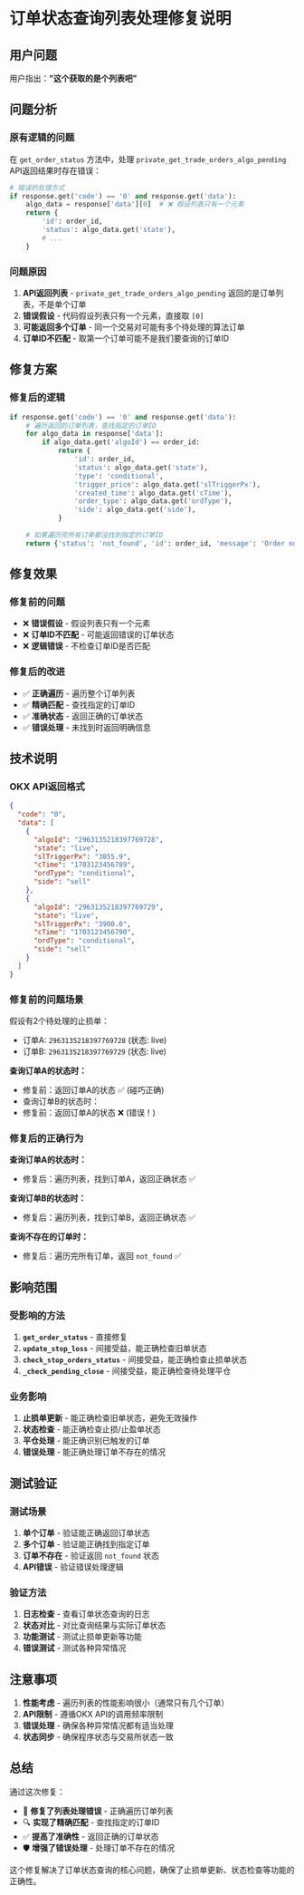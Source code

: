 # 订单状态查询列表处理修复说明

## 用户问题

用户指出：**"这个获取的是个列表吧"**

## 问题分析

### 原有逻辑的问题
在 `get_order_status` 方法中，处理 `private_get_trade_orders_algo_pending` API返回结果时存在错误：

```python
# 错误的处理方式
if response.get('code') == '0' and response.get('data'):
    algo_data = response['data'][0]  # ❌ 假设列表只有一个元素
    return {
        'id': order_id,
        'status': algo_data.get('state'),
        # ...
    }
```

### 问题原因
1. **API返回列表** - `private_get_trade_orders_algo_pending` 返回的是订单列表，不是单个订单
2. **错误假设** - 代码假设列表只有一个元素，直接取 `[0]`
3. **可能返回多个订单** - 同一个交易对可能有多个待处理的算法订单
4. **订单ID不匹配** - 取第一个订单可能不是我们要查询的订单ID

## 修复方案

### 修复后的逻辑
```python
if response.get('code') == '0' and response.get('data'):
    # 遍历返回的订单列表，查找指定的订单ID
    for algo_data in response['data']:
        if algo_data.get('algoId') == order_id:
            return {
                'id': order_id,
                'status': algo_data.get('state'),
                'type': 'conditional',
                'trigger_price': algo_data.get('slTriggerPx'),
                'created_time': algo_data.get('cTime'),
                'order_type': algo_data.get('ordType'),
                'side': algo_data.get('side'),
            }
    
    # 如果遍历完所有订单都没找到指定的订单ID
    return {'status': 'not_found', 'id': order_id, 'message': 'Order not found in pending list'}
```

## 修复效果

### 修复前的问题
- ❌ **错误假设** - 假设列表只有一个元素
- ❌ **订单ID不匹配** - 可能返回错误的订单状态
- ❌ **逻辑错误** - 不检查订单ID是否匹配

### 修复后的改进
- ✅ **正确遍历** - 遍历整个订单列表
- ✅ **精确匹配** - 查找指定的订单ID
- ✅ **准确状态** - 返回正确的订单状态
- ✅ **错误处理** - 未找到时返回明确信息

## 技术说明

### OKX API返回格式
```json
{
  "code": "0",
  "data": [
    {
      "algoId": "2963135218397769728",
      "state": "live",
      "slTriggerPx": "3855.9",
      "cTime": "1703123456789",
      "ordType": "conditional",
      "side": "sell"
    },
    {
      "algoId": "2963135218397769729", 
      "state": "live",
      "slTriggerPx": "3900.0",
      "cTime": "1703123456790",
      "ordType": "conditional",
      "side": "sell"
    }
  ]
}
```

### 修复前的问题场景
假设有2个待处理的止损单：
- 订单A: `2963135218397769728` (状态: live)
- 订单B: `2963135218397769729` (状态: live)

**查询订单A的状态时：**
- 修复前：返回订单A的状态 ✅ (碰巧正确)
- 查询订单B的状态时：
- 修复前：返回订单A的状态 ❌ (错误！)

### 修复后的正确行为
**查询订单A的状态时：**
- 修复后：遍历列表，找到订单A，返回正确状态 ✅

**查询订单B的状态时：**
- 修复后：遍历列表，找到订单B，返回正确状态 ✅

**查询不存在的订单时：**
- 修复后：遍历完所有订单，返回 `not_found` ✅

## 影响范围

### 受影响的方法
1. **`get_order_status`** - 直接修复
2. **`update_stop_loss`** - 间接受益，能正确检查旧单状态
3. **`check_stop_orders_status`** - 间接受益，能正确检查止损单状态
4. **`_check_pending_close`** - 间接受益，能正确检查待处理平仓

### 业务影响
1. **止损单更新** - 能正确检查旧单状态，避免无效操作
2. **状态检查** - 能正确检查止损/止盈单状态
3. **平仓处理** - 能正确识别已触发的订单
4. **错误处理** - 能正确处理订单不存在的情况

## 测试验证

### 测试场景
1. **单个订单** - 验证能正确返回订单状态
2. **多个订单** - 验证能正确找到指定订单
3. **订单不存在** - 验证返回 `not_found` 状态
4. **API错误** - 验证错误处理逻辑

### 验证方法
1. **日志检查** - 查看订单状态查询的日志
2. **状态对比** - 对比查询结果与实际订单状态
3. **功能测试** - 测试止损单更新等功能
4. **错误测试** - 测试各种异常情况

## 注意事项

1. **性能考虑** - 遍历列表的性能影响很小（通常只有几个订单）
2. **API限制** - 遵循OKX API的调用频率限制
3. **错误处理** - 确保各种异常情况都有适当处理
4. **状态同步** - 确保程序状态与交易所状态一致

## 总结

通过这次修复：
- 🎯 **修复了列表处理错误** - 正确遍历订单列表
- 🔍 **实现了精确匹配** - 查找指定的订单ID
- ✅ **提高了准确性** - 返回正确的订单状态
- 🛡️ **增强了错误处理** - 处理订单不存在的情况

这个修复解决了订单状态查询的核心问题，确保了止损单更新、状态检查等功能的正确性。
